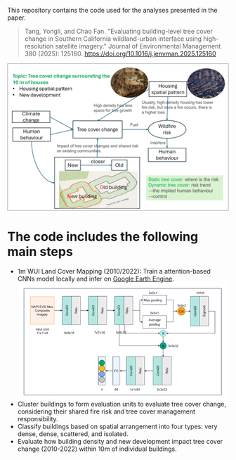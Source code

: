 
This repository contains the code used for the analyses presented in the paper.
>Tang, Yongli, and Chao Fan. "Evaluating building-level tree cover change in Southern California wildland-urban interface using high-resolution satellite imagery." Journal of Environmental Management 380 (2025): 125160. https://doi.org/10.1016/j.jenvman.2025.125160

![Graph_abstract](Assets/graph_abstract.jpg)


# The code includes the following main steps
* 1m WUI Land Cover Mapping (2010/2022): Train a attention-based CNNs model locally and infer on [Google Earth Engine](https://code.earthengine.google.com/189bc4ae2b4976ec607a2a5655f73ece?noload=1).
![alt text](Assets/Model.png)
* Cluster buildings to form evaluation units to evaluate tree cover change, considering their shared fire risk and tree cover management responsibility.
* Classify buildings based on spatial arrangement into four types: very dense, dense, scattered, and isolated.
* Evaluate how building density and new development impact tree cover change (2010-2022) within 10m of individual buildings.





